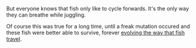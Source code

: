 But everyone knows that fish only like to cycle forwards.  It's the only way they can breathe while juggling.

Of course this was true for a long time, until a freak mutation occured and these fish were better able to survive, 
forever [evolving the way that fish travel](pogofish/pogofish.md).